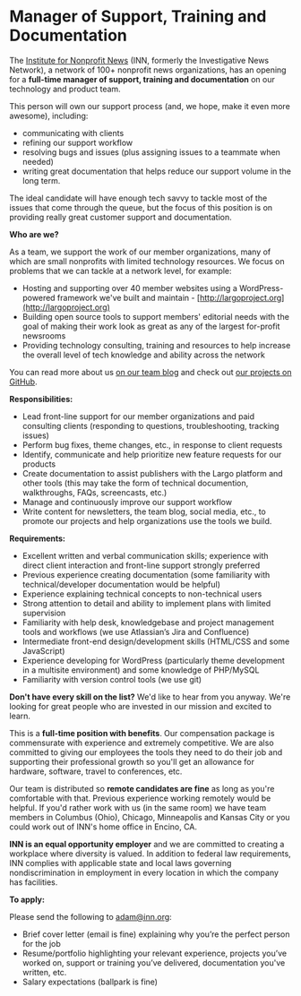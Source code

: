 # Manager of Support, Training and Documentation

The [Institute for Nonprofit News](http://inn.org) (INN, formerly the Investigative News Network), a network of 100+ nonprofit news organizations, has an opening for a **full-time manager of support, training and documentation** on our technology and product team.

This person will own our support process (and, we hope, make it even more awesome), including: 
  
-  communicating with clients  
-  refining our support workflow   
-  resolving bugs and issues (plus assigning issues to a teammate when needed)  
-  writing great documentation that helps reduce our support volume in the long term.

The ideal candidate will have enough tech savvy to tackle most of the issues that come through the queue, but the focus of this position is on providing really great customer support and documentation. 

**Who are we?**

As a team, we support the work of our member organizations, many of which are small nonprofits with limited technology resources. We focus on problems that we can tackle at a network level, for example:

-  Hosting and supporting over 40 member websites using a WordPress-powered framework we've built and maintain - [http://largoproject.org](http://largoproject.org)
-  Building open source tools to support members' editorial needs with the goal of making their work look as great as any of the largest for-profit newsrooms
-  Providing technology consulting, training and resources to help increase the overall level of tech knowledge and ability across the network

You can read more about us [on our team blog](http://nerds.inn.org) and check out [our projects on GitHub](http://github.com/inn).



**Responsibilities:**

-  Lead front-line support for our member organizations and paid consulting clients (responding to questions, troubleshooting, tracking issues)
-  Perform bug fixes, theme changes, etc., in response to client requests
-  Identify, communicate and help prioritize new feature requests for our products
-  Create documentation to assist publishers with the Largo platform and other tools (this may take the form of technical documention, walkthroughs, FAQs, screencasts, etc.)
-  Manage and continuously improve our support workflow
-  Write content for newsletters, the team blog, social media, etc., to promote our projects and help organizations use the tools we build.

**Requirements:**

-  Excellent written and verbal communication skills; experience with direct client interaction and front-line support strongly preferred
-  Previous experience creating documentation (some familiarity with technical/developer documentation would be helpful)
-  Experience explaining technical concepts to non-technical users
-  Strong attention to detail and ability to implement plans with limited supervision
-  Familiarity with help desk, knowledgebase and project management tools and workflows (we use Atlassian’s Jira and Confluence)
-  Intermediate front-end design/development skills (HTML/CSS and some JavaScript)
-  Experience developing for WordPress (particularly theme development in a multisite environment) and some knowledge of PHP/MySQL
-  Familiarity with version control tools (we use git)

**Don't have every skill on the list?** We'd like to hear from you anyway. We're looking for great people who are invested in our mission and excited to learn.


This is a **full-time position with benefits**. Our compensation package is commensurate with experience and extremely competitive. We are also committed to giving our employees the tools they need to do their job and supporting their professional growth so you'll get an allowance for hardware, software, travel to conferences, etc.

Our team is distributed so **remote candidates are fine** as long as you're comfortable with that. Previous experience working remotely would be helpful. If you'd rather work with us (in the same room) we have team members in Columbus (Ohio), Chicago, Minneapolis and Kansas City or you could work out of INN's home office in Encino, CA.

**INN is an equal opportunity employer** and we are committed to creating a workplace where diversity is valued. In addition to federal law requirements, INN complies with applicable state and local laws governing nondiscrimination in employment in every location in which the company has facilities.

**To apply:**

Please send the following to [adam@inn.org](mailto:adam@inn.org):

-  Brief cover letter (email is fine) explaining why you’re the perfect person for the job
-  Resume/portfolio highlighting your relevant experience, projects you’ve worked on, support or training you’ve delivered, documentation you've written, etc.
-  Salary expectations (ballpark is fine)